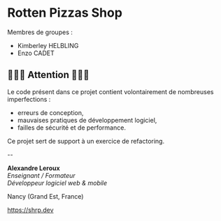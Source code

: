 # Rotten Pizzas Shop

Membres de groupes :
- Kimberley HELBLING
- Enzo CADET

## 🚨🚨🚨 Attention 🚨🚨🚨

Le code présent dans ce projet contient volontairement de nombreuses imperfections :

- erreurs de conception,
- mauvaises pratiques de développement logiciel,
- failles de sécurité et de performance.

Ce projet sert de support à un exercice de refactoring.

--

__Alexandre Leroux__  
_Enseignant / Formateur_  
_Développeur logiciel web & mobile_

Nancy (Grand Est, France)

<https://shrp.dev>
